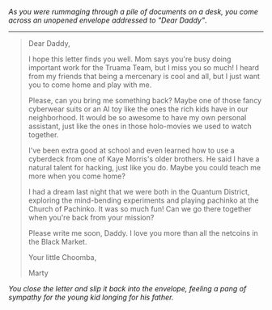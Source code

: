 *As you were rummaging through a pile of documents on a desk, you come across an unopened envelope addressed to "Dear Daddy"*.

---
> Dear Daddy,
> 
> I hope this letter finds you well. Mom says you're busy doing important work for the Truama Team, but I miss you so much! I heard from my friends that being a mercenary is cool and all, but I just want you to come home and play with me.
> 
> Please, can you bring me something back? Maybe one of those fancy cyberwear suits or an AI toy like the ones the rich kids have in our neighborhood. It would be so awesome to have my own personal assistant, just like the ones in those holo-movies we used to watch together.
> 
> I've been extra good at school and even learned how to use a cyberdeck from one of Kaye Morris's older brothers. He said I have a natural talent for hacking, just like you do. Maybe you could teach me more when you come home?
> 
> I had a dream last night that we were both in the Quantum District, exploring the mind-bending experiments and playing pachinko at the Church of Pachinko. It was so much fun! Can we go there together when you're back from your mission?
> 
> Please write me soon, Daddy. I love you more than all the netcoins in the Black Market.
> 
> Your little Choomba,
> 
> Marty

*You close the letter and slip it back into the envelope, feeling a pang of sympathy for the young kid longing for his father.*